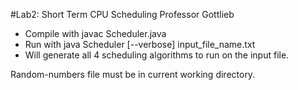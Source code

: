 #Lab2: Short Term CPU Scheduling
Professor Gottlieb

* Compile with javac Scheduler.java
* Run with java Scheduler [--verbose] input_file_name.txt
* Will generate all 4 scheduling algorithms to run on the input file.

Random-numbers file must be in current working directory.
